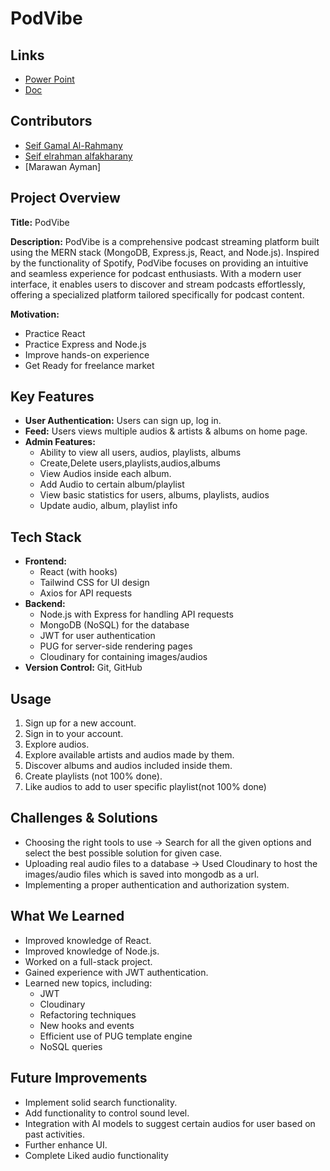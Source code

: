 # PodVibe

## Links 
- [Power Point](https://drive.google.com/file/d/1bYo3AHJV_T4Q6m7A3xa0_WDwvg4UbcjT/view?usp=sharing)
- [Doc](https://drive.google.com/file/d/1H5nqL170UagHULqTCy-Pe7Qgsi038b2Q/view?usp=sharing)
  
## Contributors
- [Seif Gamal Al-Rahmany](https://www.linkedin.com/in/seif-al-rahmany-b6b29b220/)
- [Seif elrahman alfakharany](https://www.linkedin.com/in/seif-elrahman-alfakharany-5960151b5/)
- [Marawan Ayman]
  

## Project Overview
**Title:** PodVibe

**Description:** PodVibe is a comprehensive podcast streaming platform built using the MERN stack (MongoDB, Express.js, React, and Node.js). Inspired by the functionality of Spotify, PodVibe 
focuses on providing an intuitive and seamless experience for podcast enthusiasts. With a modern user interface, it enables users to discover and stream podcasts effortlessly, offering a specialized platform tailored specifically for podcast content.

**Motivation:** 
- Practice React
- Practice Express and Node.js
- Improve hands-on experience
- Get Ready for freelance market 

## Key Features
- **User Authentication:** Users can sign up, log in.
- **Feed:** Users views multiple audios & artists & albums on home page.
- **Admin Features:** 
  - Ability to view all users, audios, playlists, albums
  - Create,Delete users,playlists,audios,albums
  - View Audios inside each album.
  - Add Audio to certain album/playlist
  - View basic statistics for users, albums, playlists, audios
  - Update audio, album, playlist info

## Tech Stack
- **Frontend:**
  - React (with hooks)
  - Tailwind CSS for UI design
  - Axios for API requests
- **Backend:**
  - Node.js with Express for handling API requests
  - MongoDB (NoSQL) for the database
  - JWT for user authentication
  - PUG for server-side rendering pages
  - Cloudinary for containing images/audios
- **Version Control:** Git, GitHub

## Usage
1. Sign up for a new account.
2. Sign in to your account.
3. Explore audios.
4. Explore available artists and audios made by them.
5. Discover albums and audios included inside them.
6. Create playlists (not 100% done).
7. Like audios to add to user specific playlist(not 100% done)

## Challenges & Solutions
- Choosing the right tools to use          -> Search for all the given options and select the best possible solution for given case.
- Uploading real audio files to a database -> Used Cloudinary to host the images/audio files which is saved into mongodb as a url.
- Implementing a proper authentication and authorization system.

## What We Learned
- Improved knowledge of React.
- Improved knowledge of Node.js.
- Worked on a full-stack project.
- Gained experience with JWT authentication.
- Learned new topics, including:
  - JWT
  - Cloudinary
  - Refactoring techniques
  - New hooks and events
  - Efficient use of PUG template engine
  - NoSQL queries

## Future Improvements
- Implement solid search functionality.
- Add functionality to control sound level.
- Integration with AI models to suggest certain audios for user based on past activities.
- Further enhance UI.
- Complete Liked audio functionality

